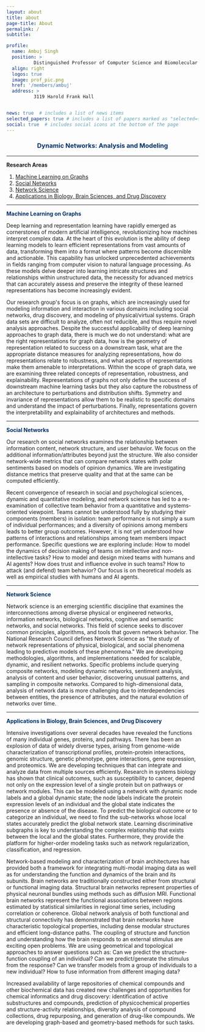 ```yaml
---
layout: about
title: about
page-title: About
permalink: /
subtitle:

profile:
  name: Ambuj Singh
  position: >
          Distinguished Professor of Computer Science and Biomolecular Science and Engineering
  align: right
  logos: true
  image: prof_pic.png
  href: '/members/ambuj'
  address: >
          3119 Harold Frank Hall


news: true  # includes a list of news items
selected_papers: true # includes a list of papers marked as "selected={true}"
social: true  # includes social icons at the bottom of the page
---
```


### <center><b> <font color="#003065"> Dynamic Networks: Analysis and Modeling </font></b> </center>

---

<b>Research Areas </b>

1. [Machine Learning on Graphs](#machine-learning-on-graphs)
2. [Social Networks](#social-networks)
3. [Network Science](#network-science)
4. [Applications in Biology, Brain Sciences, and Drug Discovery](#applications-in-biology-brain-sciences-and-drug-discovery)

---

 <span id="machine-learning-on-graphs" style="color:#003065;"><b>Machine Learning on Graphs</b></span>

Deep learning and representation learning have rapidly emerged as cornerstones of modern artificial intelligence, revolutionizing how machines interpret complex data. At the heart of this evolution is the ability of deep learning models to learn efficient representations from vast amounts of data, transforming them into a format where patterns become discernible and actionable. This capability has unlocked unprecedented achievements in fields ranging from computer vision to natural language processing. As these models delve deeper into learning intricate structures and relationships within unstructured data, the necessity for advanced metrics that can accurately assess and preserve the integrity of these learned representations has become increasingly evident. 

Our research group's focus is on graphs, which are increasingly used for modeling information and interaction in various domains including social networks, drug discovery, and modeling of physical/virtual systems. Graph data sets are difficult to analyze, often not reducible, and thus require novel analysis approaches. Despite the successful applicability of deep learning approaches to graph data, there is much we do not understand: what are the right representations for graph data, how is the geometry of representation related to success on a downstream task, what are the appropriate distance measures for analyzing representations, how do representations relate to robustness, and what aspects of representations make them amenable to interpretations. Within the scope of graph data, we are examining three related concepts of representation, robustness, and explainability. Representations of graphs not only define the success of downstream machine learning tasks but they also capture the robustness of an architecture to perturbations and distribution shifts. Symmetry and invariance of representations allow them to be realistic to specific domains and understand the impact of perturbations. Finally, representations govern the interpretability and explainability of architectures and methods. 

---

<span id="social-networks" style="color:#003065;"><b>Social Networks</b></span>

Our research on social networks examines the relationship between information content, network structure, and user behavior. We focus on the additional information/attributes beyond just the structure. We also consider network-wide metrics that can compare network states with polar sentiments based on models of opinion dynamics. We are investigating distance metrics that preserve quality and that at the same can be computed efficiently.

Recent convergence of research in social and psychological sciences, dynamic and quantitative modeling, and network science has led to a re-examination of collective team behavior from a quantitative and systems-oriented viewpoint. Teams cannot be understood fully by studying their components (members) in isolation: team performance is not simply a sum of individual performances; and a diversity of opinions among members leads to better group outcomes. However, it is not yet understood how patterns of interactions and relationships among team members impact performance. Specific questions we are exploring include: How to model the dynamics of decision making of teams on intellective and non-intellective tasks? How to model and design mixed teams with humans and AI agents? How does trust and influence evolve in such teams? How to attack (and defend) team behavior? Our focus is on theoretical models as well as empirical studies with humans and AI agents.

---

 <span id="network-science" style="color:#003065;"><b>Network Science</b></span>

Network science is an emerging scientific discipline that examines the interconnections among diverse physical or engineered networks, information networks, biological networks, cognitive and semantic networks, and social networks. This field of science seeks to discover common principles, algorithms, and tools that govern network behavior. The National Research Council defines Network Science as "the study of network representations of physical, biological, and social phenomena leading to predictive models of these phenomena." We are developing methodologies, algorithms, and implementations needed for scalable, dynamic, and resilient networks. Specific problems include querying composite networks, modeling dynamic networks, sentiment analysis, analysis of content and user behavior, discovering unusual patterns, and sampling in composite networks. Compared to high-dimensional data, analysis of network data is more challenging due to interdependencies between entities, the presence of attributes, and the natural evolution of networks over time.

---

<span id="applications-in-biology-brain-sciences-and-drug-discovery" style="color:#003065;"><b>Applications in Biology, Brain Sciences, and Drug Discovery</b></span>


Intensive investigations over several decades have revealed the functions of many individual genes, proteins, and pathways. There has been an explosion of data of widely diverse types, arising from genome-wide characterization of transcriptional profiles, protein-protein interactions, genomic structure, genetic phenotype, gene interactions, gene expression, and proteomics. We are developing techniques that can integrate and analyze data from multiple sources efficiently. Research in systems biology has shown that clinical outcomes, such as susceptibility to cancer, depend not only on the expression level of a single protein but on pathways or network modules. This can be modeled using a network with dynamic node labels and a global dynamic state; the node labels indicate the protein expression levels of an individual and the global state indicates the presence or absence of the disease. To predict the biological outcome or to categorize an individual, we need to find the sub-networks whose local states accurately predict the global network state. Learning discriminative subgraphs is key to understanding the complex relationship that exists between the local and the global states. Furthermore, they provide the platform for higher-order modeling tasks such as network regularization, classification, and regression.


Network-based modeling and characterization of brain architectures has provided both a framework for integrating multi-modal imaging data as well as for understanding the function and dynamics of the brain and its subunits. Brain networks are traditionally constructed either from structural or functional imaging data. Structural brain networks represent properties of physical neuronal bundles using methods such as diffusion MRI. Functional brain networks represent the functional associations between regions estimated by statistical similarities in regional time series, including correlation or coherence. Global network analysis of both functional and structural connectivity has demonstrated that brain networks have characteristic topological properties, including dense modular structures and efficient long-distance paths. The coupling of structure and function and understanding how the brain responds to an external stimulus are exciting open problems. We are using geometrical and topological approaches to answer questions such as: Can we predict the structure-function coupling of an individual? Can we predict/generate the stimulus from the response? Can we transfer models from a group of individuals to a new individual? How to fuse information from different imaging data?


Increased availability of large repositories of chemical compounds and other biochemical data has created new challenges and opportunities for chemical informatics and drug discovery: identification of active substructures and compounds, prediction of physicochemical properties and structure-activity relationships, diversity analysis of compound collections, drug repurposing, and generation of drug-like compounds. We are developing graph-based and geometry-based methods for such tasks.
